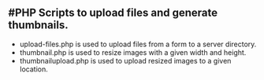 #PHP Scripts to upload files and generate thumbnails.
---------
- upload-files.php is used to upload files from a form to a server directory.
- thumbnail.php is used to resize images with a given width and height. 
- thumbnailupload.php is used to upload resized images to a given location. 
